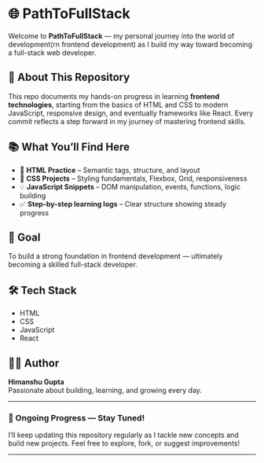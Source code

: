 # 🌐 PathToFullStack

Welcome to **PathToFullStack** — my personal journey into the world of development(rn frontend development) as I build my way toward becoming a full-stack web developer.

## 🚀 About This Repository

This repo documents my hands-on progress in learning **frontend technologies**, starting from the basics of HTML and CSS to modern JavaScript, responsive design, and eventually frameworks like React. Every commit reflects a step forward in my journey of mastering frontend skills.

## 📚 What You’ll Find Here

- 📄 **HTML Practice** – Semantic tags, structure, and layout
- 🎨 **CSS Projects** – Styling fundamentals, Flexbox, Grid, responsiveness
- 💡 **JavaScript Snippets** – DOM manipulation, events, functions, logic building
- ✅ **Step-by-step learning logs** – Clear structure showing steady progress

## 🎯 Goal

To build a strong foundation in frontend development — ultimately becoming a skilled full-stack developer.

## 🛠 Tech Stack

- HTML  
- CSS
- JavaScript 
- React

## 👨‍💻 Author

**Himanshu Gupta**  
Passionate about building, learning, and growing every day.  

---

### 🌱 Ongoing Progress — Stay Tuned!
I’ll keep updating this repository regularly as I tackle new concepts and build new projects. Feel free to explore, fork, or suggest improvements!

---

